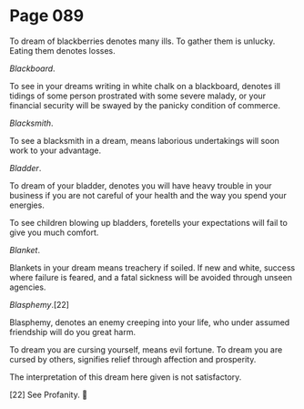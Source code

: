 # Page 089
To dream of blackberries denotes many ills. To gather them is unlucky.
Eating them denotes losses.


_Blackboard_.


To see in your dreams writing in white chalk on a blackboard, denotes ill
tidings of some person prostrated with some severe malady, or your financial
security will be swayed by the panicky condition of commerce.


_Blacksmith_.


To see a blacksmith in a dream, means laborious undertakings will soon work
to your advantage.


_Bladder_.


To dream of your bladder, denotes you will have heavy trouble in your business
if you are not careful of your health and the way you spend your energies.


To see children blowing up bladders, foretells your expectations
will fail to give you much comfort.


_Blanket_.


Blankets in your dream means treachery if soiled. If new and white,
success where failure is feared, and a fatal sickness will be avoided
through unseen agencies.


_Blasphemy_.[22]


Blasphemy, denotes an enemy creeping into your life, who under assumed
friendship will do you great harm.


To dream you are cursing yourself, means evil fortune.
To dream you are cursed by others, signifies relief through
affection and prosperity.


The interpretation of this dream here given is not satisfactory.



[22] See Profanity.
